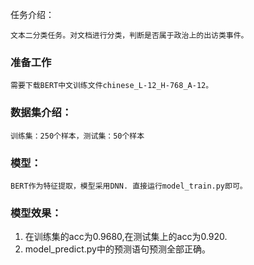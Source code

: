 任务介绍：

    文本二分类任务。对文档进行分类，判断是否属于政治上的出访类事件。

### 准备工作
    需要下载BERT中文训练文件chinese_L-12_H-768_A-12。

### 数据集介绍：
    训练集：250个样本，测试集：50个样本

### 模型：

    BERT作为特征提取，模型采用DNN. 直接运行model_train.py即可。

### 模型效果：

1. 在训练集的acc为0.9680,在测试集上的acc为0.920.
2. model_predict.py中的预测语句预测全部正确。